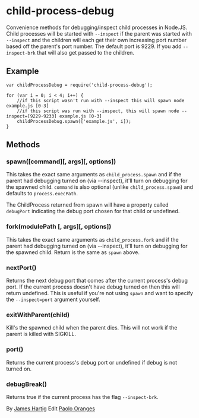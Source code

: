 # child-process-debug #

Convenience methods for debugging/inspect child processes in Node.JS. Child processes will be started with `--inspect` if the
parent was started with `--inspect` and the children will each get their own increasing port number based off the 
parent's port number. The default port is 9229. If you add `--inspect-brk` that will also get passed to the children.

## Example ##
```JS
var childProcessDebug = require('child-process-debug');

for (var i = 0; i < 4; i++) {
    //if this script wasn't run with --inspect this will spawn node example.js [0-3]
    //if this script was run with --inspect, this will spawn node --inspect=[9229-9233] example.js [0-3]
    childProcessDebug.spawn(['example.js', i]);
}
```

## Methods ##

### spawn([command][, args][, options]) ###
This takes the exact same arguments as `child_process.spawn` and if the parent had debugging turned on (via --inspect),
it'll turn on debugging for the spawned child. `command` is also optional (unlike `child_process.spawn`) and defaults
to `process.execPath`.

The ChildProcess returned from spawn will have a property called `debugPort` indicating the debug port chosen for that
child or undefined.

### fork(modulePath [, args][, options]) ###
This takes the exact same arguments as `child_process.fork` and if the parent had debugging turned on (via --inspect),
it'll turn on debugging for the spawned child. Return is the same as `spawn` above.

### nextPort() ###
Returns the next debug port that comes after the current process's debug port. If the current process doesn't have
debug turned on then this will return undefined. This is useful if you're not using `spawn` and want to specify the
`--inspect=port` argument yourself.

### exitWithParent(child) ###
Kill's the spawned child when the parent dies. This will not work if the parent is killed with SIGKILL.

### port() ###
Returns the current process's debug port or undefined if debug is not turned on.

### debugBreak() ###
Returns true if the current process has the flag `--inspect-brk`.

By [James Hartig](https://github.com/fastest963/)
Edit [Paolo Oranges](https://github.com/PaoloOranges/)
